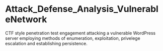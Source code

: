 # Attack_Defense_Analysis_VulnerableNetwork
CTF style penetration test engagement attacking a vulnerable WordPress server employing methods of enumeration, exploitation, privelege escalation and establishing persistence.
